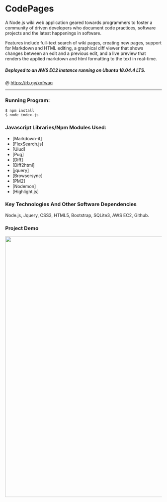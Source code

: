 # CodePages

A Node.js wiki web application geared towards programmers to foster a community of driven 
developers who document code practices, software projects and the latest happenings 
in software.

Features include full-text search of wiki pages, creating new pages, support for Markdown and HTML editing, a graphical diff viewer that shows changes between an edit and a previous edit, and a live preview that renders the applied markdown and html formatting to the text in real-time.   

##### Deployed to an AWS EC2 instance running on Ubuntu 18.04.4 LTS.
@ https://rb.gy/xxfwaq
 
---
### Running Program:

    $ npm install 
    $ node index.js

### Javascript Libraries/Npm Modules Used:

- [Markdown-it]
- [FlexSearch.js]
- [Uiud]
- [Pug]
- [Diff]
- [Diff2html]
- [jquery]
- [Browsersync]
- [PM2]
- [Nodemon]
- [Highlight.js]

### Key Technologies And Other Software Dependencies

Node.js, Jquery, CSS3, HTML5, Bootstrap, SQLite3, AWS EC2, Github. 

### Project Demo

<a href="https://drive.google.com/file/d/16j01sl2JNz-_IXWSCIHTryQzC5Odplox/view"><img src="https://drive.google.com/uc?export=view&id=17hBolZVfgZbH6nOc6JqdshmKosL2Qt__" width="836"/></a>
